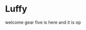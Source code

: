 # Luffy
welcome
gear five is here and it is op 
 
 
  
  
    
                 
                
                      
                                
                  
                      
          
   
 
 
